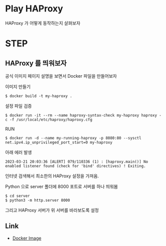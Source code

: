 # Play HAProxy

 HAProxy 가 어떻게 동작하는지 살펴보자

# STEP

## HAProxy 를 띄워보자

공식 이미지 페이지 설명을 보면서 Docker 파일을 만들어보자

이미지 만들기
```shell
$ docker build -t my-haproxy .
```

설정 파일 검증
```shell
$ docker run -it --rm --name haproxy-syntax-check my-haproxy haproxy -c -f /usr/local/etc/haproxy/haproxy.cfg
```

RUN
```shell
$ docker run -d --name my-running-haproxy -p 8080:80 --sysctl net.ipv4.ip_unprivileged_port_start=0 my-haproxy
```

아래 에러 발생
```
2023-03-21 20:03:36 [ALERT] 079/110336 (1) : [haproxy.main()] No enabled listener found (check for 'bind' directives) ! Exiting.
```

인터넷 검색해서 최소한의 HAProxy 설정을 가져옴.

Python 으로 server 폴더에 8000 포트로 서버를 하나 띄워봄
```shell
$ cd server
$ python3 -m http.server 8000
```

그리고 HAProxy 서버가 위 서버를 바라보도록 설정



## Link
- [Docker Image](https://hub.docker.com/_/haproxy)

